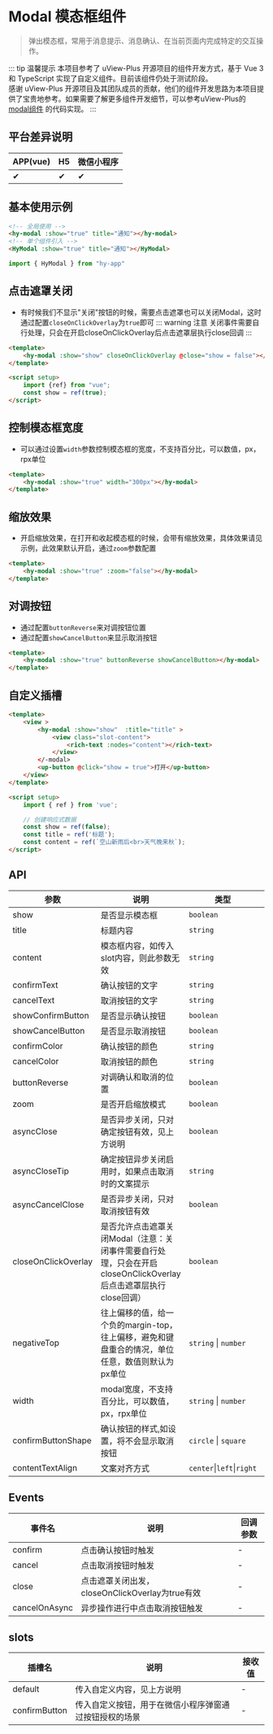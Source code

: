 # Modal 模态框组件
> 弹出模态框，常用于消息提示、消息确认、在当前页面内完成特定的交互操作。

::: tip 温馨提示
本项目参考了 uView-Plus 开源项目的组件开发方式，基于 Vue 3 和 TypeScript 实现了自定义组件。目前该组件仍处于测试阶段。<br>
感谢 uView-Plus 开源项目及其团队成员的贡献，他们的组件开发思路为本项目提供了宝贵地参考。如果需要了解更多组件开发细节，可以参考uView-Plus的 [modal组件](https://uiadmin.net/uview-plus/components/modal.html) 的代码实现。
:::

## 平台差异说明

| APP(vue) | H5 | 微信小程序 |
|-----|----|-------|
| ✔   | ✔  | ✔     |

## 基本使用示例

```html
<!-- 全局使用 -->
<hy-modal :show="true" title="通知"></hy-modal>
<!-- 单个组件引入 -->
<HyModal :show="true" title="通知"></HyModal>
```
```ts
import { HyModal } from "hy-app"
```

## 点击遮罩关闭
- 有时候我们不显示"关闭"按钮的时候，需要点击遮罩也可以关闭Modal，这时通过配置`closeOnClickOverlay`为`true`即可
::: warning 注意
关闭事件需要自行处理，只会在开启closeOnClickOverlay后点击遮罩层执行close回调
:::
```html
<template>
    <hy-modal :show="show" closeOnClickOverlay @close="show = false"></hy-modal>
</template>

<script setup>
    import {ref} from "vue";
    const show = ref(true);
</script>
```

## 控制模态框宽度
- 可以通过设置`width`参数控制模态框的宽度，不支持百分比，可以数值，px，rpx单位
```html
<template>
    <hy-modal :show="true" width="300px"></hy-modal>
</template>
```

## 缩放效果
- 开启缩放效果，在打开和收起模态框的时候，会带有缩放效果，具体效果请见示例，此效果默认开启，通过`zoom`参数配置
```html
<template>
    <hy-modal :show="true" :zoom="false"></hy-modal>
</template>
```

## 对调按钮
- 通过配置`buttonReverse`来对调按钮位置
- 通过配置`showCancelButton`来显示取消按钮
```html
<template>
    <hy-modal :show="true" buttonReverse showCancelButton></hy-modal>
</template>
```

## 自定义插槽

```html
<template>
    <view >
        <hy-modal :show="show"  :title="title" >
            <view class="slot-content">
                <rich-text :nodes="content"></rich-text>
            </view>
        </-modal>
        <up-button @click="show = true">打开</up-button>
    </view>
</template>

<script setup>
    import { ref } from 'vue';

    // 创建响应式数据  
    const show = ref(false);
    const title = ref('标题');
    const content = ref(`空山新雨后<br>天气晚来秋`);
</script>
```

## API

| 参数                  | 说明                                                                     | 类型                        | 默认值                 |
|---------------------|------------------------------------------------------------------------|---------------------------|---------------------|
| show                | 是否显示模态框                                                                | `boolean`                 | false               |
| title               | 标题内容	                                                                  | `string`                  | -                   |
| content             | 模态框内容，如传入slot内容，则此参数无效                                                 | `string`                  | -                   |
| confirmText         | 确认按钮的文字                                                                | `string`                  | 确认                  |
| cancelText          | 取消按钮的文字                                                                | `string`                  | 取消                  |
| showConfirmButton   | 是否显示确认按钮                                                               | `boolean`                 | true                |
| showCancelButton    | 是否显示取消按钮                                                               | `boolean`                 | false               |
| confirmColor        | 确认按钮的颜色                                                                | `string`                  | ColorConfig.primary |
| cancelColor         | 取消按钮的颜色                                                                | `string`                  | #606266             |
| buttonReverse       | 对调确认和取消的位置                                                             | `boolean`                 | false               |
| zoom                | 是否开启缩放模式                                                               | `boolean`                 | true                |
| asyncClose          | 是否异步关闭，只对确定按钮有效，见上方说明                                                  | `boolean`                 | false               |
| asyncCloseTip       | 确定按钮异步关闭启用时，如果点击取消时的文案提示                                               | `string`                  | -                   |
| asyncCancelClose    | 是否异步关闭，只对取消按钮有效                                                        | `boolean`                 | false               |
| closeOnClickOverlay | 是否允许点击遮罩关闭Modal（注意：关闭事件需要自行处理，只会在开启closeOnClickOverlay后点击遮罩层执行close回调） | `boolean`                 | false               |
| negativeTop         | 往上偏移的值，给一个负的margin-top，往上偏移，避免和键盘重合的情况，单位任意，数值则默认为px单位                 | `string` \| `number`      | 0                   |
| width               | modal宽度，不支持百分比，可以数值，px，rpx单位                                           | `string` \| `number`      | 650rpx              |
| confirmButtonShape  | 确认按钮的样式,如设置，将不会显示取消按钮                                                  | `circle` \| `square`      | -                   |
| contentTextAlign    | 文案对齐方式                                                                 | `center`\|`left`\|`right` | left                |

## Events

| 事件名           | 说明                                  | 回调参数 |
|---------------|-------------------------------------|------|
| confirm       | 点击确认按钮时触发                           | -    |
| cancel        | 点击取消按钮时触发                           | -    |
| close         | 点击遮罩关闭出发，closeOnClickOverlay为true有效 | -    |
| cancelOnAsync | 异步操作进行中点击取消按钮触发                     | -    |

## slots

| 插槽名           | 说明                          | 接收值 |
|---------------|-----------------------------|-----|
| default       | 传入自定义内容，见上方说明               | -   |
| confirmButton | 传入自定义按钮，用于在微信小程序弹窗通过按钮授权的场景 | -   |